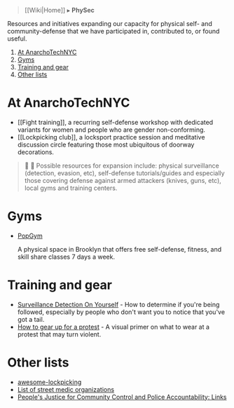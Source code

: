 > [[Wiki|Home]] ▸ **PhySec**

Resources and initiatives expanding our capacity for physical self- and community-defense that we have participated in, contributed to, or found useful.

1. [At AnarchoTechNYC](#at-anarchotechnyc)
1. [Gyms](#gyms)
1. [Training and gear](#training-and-gear)
1. [Other lists](#other-lists)

# At AnarchoTechNYC

* [[Fight training]], a recurring self-defense workshop with dedicated variants for women and people who are gender non-conforming.
* [[Lockpicking club]], a locksport practice session and meditative discussion circle featuring those most ubiquitous of doorway decorations.

> 🚧 📝 Possible resources for expansion include: physical surveillance (detection, evasion, etc), self-defense tutorials/guides and especially those covering defense against armed attackers (knives, guns, etc), local gyms and training centers.

# Gyms

* [PopGym](https://popgym.org/)

  A physical space in Brooklyn that offers free self-defense, fitness, and skill share classes 7 days a week.

# Training and gear

* [Surveillance Detection On Yourself](https://protectioncircle.org/2016/05/25/surveillance-detection-on-yourself/) - How to determine if you're being followed, especially by people who don't want you to notice that you've got a tail.
* [How to gear up for a protest](http://www.hopesandfears.com/hopes/city/how-to-gear-up/216551-what-to-wear-protest) - A visual primer on what to wear at a protest that may turn violent.

# Other lists

* [awesome-lockpicking](https://github.com/meitar/awesome-lockpicking)
* [List of street medic organizations](https://medic.wikia.com/wiki/List_of_street_medic_organizations)
* [People's Justice for Community Control and Police Accountability: Links](http://peoplesjustice.org/tools/links)